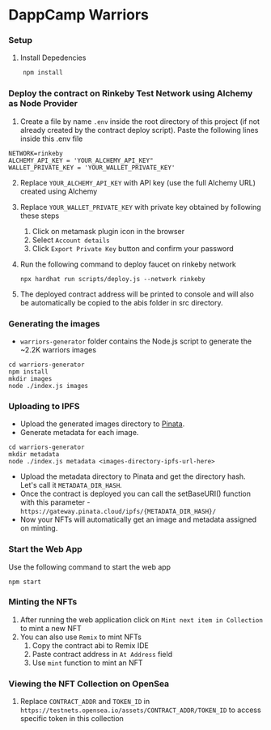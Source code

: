 # DappCamp Warriors

### Setup

1. Install Depedencies

```bash
    npm install
  ```

### Deploy the contract on Rinkeby Test Network using Alchemy as Node Provider

1. Create a file by name `.env` inside the root directory of this project (if not already created by the contract deploy script). Paste the following lines inside this .env file

```
NETWORK=rinkeby
ALCHEMY_API_KEY = 'YOUR_ALCHEMY_API_KEY"
WALLET_PRIVATE_KEY = 'YOUR_WALLET_PRIVATE_KEY'
```

2. Replace `YOUR_ALCHEMY_API_KEY` with API key (use the full Alchemy URL) created using Alchemy

3. Replace `YOUR_WALLET_PRIVATE_KEY` with private key obtained by following these steps
    
    1. Click on metamask plugin icon in the browser
    2. Select `Account details`
    3. Click `Export Private Key` button and confirm your password

4. Run the following command to deploy faucet on rinkeby network

    `npx hardhat run scripts/deploy.js --network rinkeby`

5. The deployed contract address will be printed to console and will also be automatically be copied to the abis folder in src directory.


### Generating the images

- `warriors-generator` folder contains the Node.js script to generate the ~2.2K warriors images

```
cd warriors-generator
npm install
mkdir images
node ./index.js images
```

### Uploading to IPFS

-   Upload the generated images directory to [Pinata](https://www.pinata.cloud/).
-   Generate metadata for each image.
```
cd warriors-generator
mkdir metadata
node ./index.js metadata <images-directory-ipfs-url-here>
```
-   Upload the metadata directory to Pinata and get the directory hash. Let's call it `METADATA_DIR_HASH`.
-   Once the contract is deployed you can call the setBaseURI() function with this parameter - `https://gateway.pinata.cloud/ipfs/{METADATA_DIR_HASH}/`
-   Now your NFTs will automatically get an image and metadata assigned on minting.

### Start the Web App

Use the following command to start the web app
```
npm start
```

### Minting the NFTs

1. After running the web application click on `Mint next item in Collection` to mint a new NFT
2. You can also use `Remix` to mint NFTs
    1. Copy the contract abi to Remix IDE
    2. Paste contract address in `At Address` field
    3. Use `mint` function to mint an NFT

### Viewing the NFT Collection on OpenSea

1. Replace `CONTRACT_ADDR` and `TOKEN_ID` in `https://testnets.opensea.io/assets/CONTRACT_ADDR/TOKEN_ID` to access specific token in this collection
